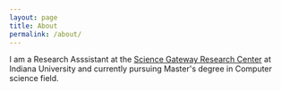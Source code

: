 ```yaml
---
layout: page
title: About
permalink: /about/
---
```


I am a Research Asssistant at the [Science Gateway Research Center](https://sgrc.iu.edu/) at Indiana University and currently pursuing Master's degree in Computer science field.
